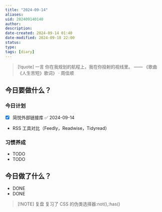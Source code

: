 ```yaml
---
title: "2024-09-14"
aliases: 
uid: 202409140140
author: 
description: 
date-created: 2024-09-14 01:40
date-modified: 2024-09-18 22:00
status: 
type: 
tags: [diary]
---
```


> [!quote] 一言
 你在我规划的航程上，我在你投射的视线里。 —— 《歌曲《人生苦短》歌词》 · 周佳顺

## 今日要做什么？

### 今日计划

- [x] 简悦外部链接库 ✅ 2024-09-14
- RSS 工具对比（Feedly，Readwise，Tidyread）

### 习惯养成

- TODO
- TODO

## 今日做了什么？

- DONE
- DONE

> [!NOTE] 复盘
> 复习了 CSS 的伪类选择器:not(),:has()
